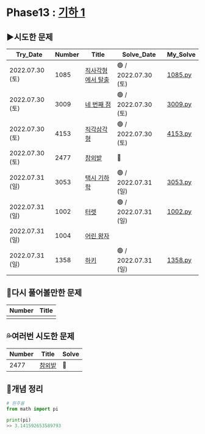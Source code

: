 # Phase13 : [기하 1](https://www.acmicpc.net/step/50)



## ▶️시도한 문제

| Try_Date        | Number | Title                                                        | Solve_Date           | My_Solve               |
| --------------- | ------ | ------------------------------------------------------------ | -------------------- | ---------------------- |
| 2022.07.30 (토) | 1085   | [직사각형에서 탈출](https://www.acmicpc.net/problem/1085) | 🟢 / 2022.07.30 (토) | [1085.py](./1085.py) |
| 2022.07.30 (토) | 3009 | [네 번째 점](https://www.acmicpc.net/problem/3009) | 🟢 / 2022.07.30 (토) | [3009.py](./3009.py) |
| 2022.07.30 (토) | 4153 | [직각삼각형](https://www.acmicpc.net/problem/4153) | 🟢 / 2022.07.30 (토) | [4153.py](./4153.py) |
| 2022.07.30 (토) | 2477 | [참외밭](https://www.acmicpc.net/problem/2477) | 🔴 |                      |
| 2022.07.31 (일) | 3053 | [택시 기하학](https://www.acmicpc.net/problem/3053) | 🟢 / 2022.07.31 (일) | [3053.py](./3053.py) |
| 2022.07.31 (일) | 1002 | [터렛](https://www.acmicpc.net/problem/1002) | 🟢 / 2022.07.31 (일) | [1002.py](./1002.py) |
| 2022.07.31 (일) | 1004 | [어린 왕자](https://www.acmicpc.net/problem/1004) |                     |                      |
| 2022.07.31 (일) | 1358 | [하키](https://www.acmicpc.net/problem/1358) | 🟢 / 2022.07.31 (일) | [1358.py](./1358.py) |



## 💫다시 풀어볼만한 문제

| Number | Title |
| ------ | ----- |
|        |       |



## 💦여러번 시도한 문제

| Number | Title                                          | Solve |
| ------ | ---------------------------------------------- | ----- |
| 2477   | [참외밭](https://www.acmicpc.net/problem/2477) | 🔴     |



## 📑개념 정리

```python
# 원주율
from math import pi

print(pi)
>> 3.141592653589793
```
